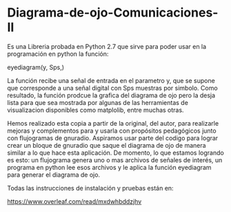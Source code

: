 # Diagrama-de-ojo-Comunicaciones-II
Es una Libreria probada en Python 2.7 que sirve para poder usar en la programación en python la función: 

eyediagram(y, Sps,) 

La función recibe una señal de entrada en el parametro y, que se supone que corresponde a una señal digital con Sps muestras por simbolo. Como resultado, la función prodcue la grafica del diagrama de ojo pero la desja lista para que sea mostrada por algunas de las herramientas de visualizacion disponibles como matplolib, entre muchas otras.

Hemos realizado esta copia a partir de la original, del autor, para realizarle mejoras y complementos para y usarla con  propósitos pedagógicos junto con flujogramas de gnuradio. Aspiramos usar parte del codigo para lograr crear un bloque de gnuradio que saque el diagrama de ojo de manera similar a lo que hace esta aplicación. De momento, lo que estamos logrando es esto: un flujograma genera uno o mas archivos de señales de interés, un programa en python lee esos archivos y le aplica la función eyediagram para generar el diagrama de ojo.

Todas las instrucciones de instalación y pruebas están en: 

https://www.overleaf.com/read/mxdwhbddzjhv
